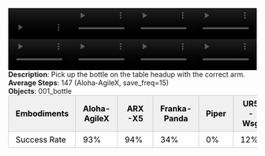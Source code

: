 <!DOCTYPE html>
<html lang="en">
<body>
    <div style="display: flex;">
        <video src="../task_video_clean/adjust_bottle/aloha-agilex_head.mp4" controls loop muted autoplay style="width: 25%;"></video>
        <video src="../task_video_clean/adjust_bottle/franka-panda_head.mp4" controls loop muted autoplay style="width: 25%;"></video>
        <video src="../task_video_clean/adjust_bottle/ARX-X5_head.mp4" controls loop muted autoplay style="width: 25%;"></video>
        <video src="../task_video_clean/adjust_bottle/ur5-wsg_head.mp4" controls loop muted autoplay style="width: 25%;"></video>
    </div>
    <div style="display: flex;">
        <video src="../task_video_clean/adjust_bottle/aloha-agilex_world.mp4" controls loop muted autoplay style="width: 25%;"></video>
        <video src="../task_video_clean/adjust_bottle/franka-panda_world.mp4" controls loop muted autoplay style="width: 25%;"></video>
        <video src="../task_video_clean/adjust_bottle/ARX-X5_world.mp4" controls loop muted autoplay style="width: 25%;"></video>
        <video src="../task_video_clean/adjust_bottle/ur5-wsg_world.mp4" controls loop muted autoplay style="width: 25%;"></video>
    </div>
    <b>Description</b>: Pick up the bottle on the table headup with the correct arm.<br>
    <b>Average Steps</b>: 147 (Aloha-AgileX, save_freq=15)<br>
    <b>Objects</b>: 001_bottle<br>
    <table style="margin:0 auto;border-collapse:collapse;width:auto;min-width:180px;background-color:white;">
        <thead>
            <tr style="background:#f0f0f0;">
                <th style="border:1px solid #ccc;padding:6px 14px;color:black;">Embodiments</th>
                <th style="border:1px solid #ccc;padding:6px 14px;color:black;">Aloha-AgileX</th>
                <th style="border:1px solid #ccc;padding:6px 14px;color:black;">ARX-X5</th>
                <th style="border:1px solid #ccc;padding:6px 14px;color:black;">Franka-Panda</th>
                <th style="border:1px solid #ccc;padding:6px 14px;color:black;">Piper</th>
                <th style="border:1px solid #ccc;padding:6px 14px;color:black;">UR5-Wsg</th>
            </tr>
        </thead>
        <tbody>
            <tr style="background:white;">
                <td style="border:1px solid #ccc;padding:6px 14px;color:black;">Success Rate</td>
                <td style="border:1px solid #ccc;padding:6px 14px;color:black;">93%</td>
                <td style="border:1px solid #ccc;padding:6px 14px;color:black;">94%</td>
                <td style="border:1px solid #ccc;padding:6px 14px;color:black;">34%</td>
                <td style="border:1px solid #ccc;padding:6px 14px;color:black;">0%</td>
                <td style="border:1px solid #ccc;padding:6px 14px;color:black;">12%</td>
            </tr>
        </tbody>
    </table>
</body>
</html>
